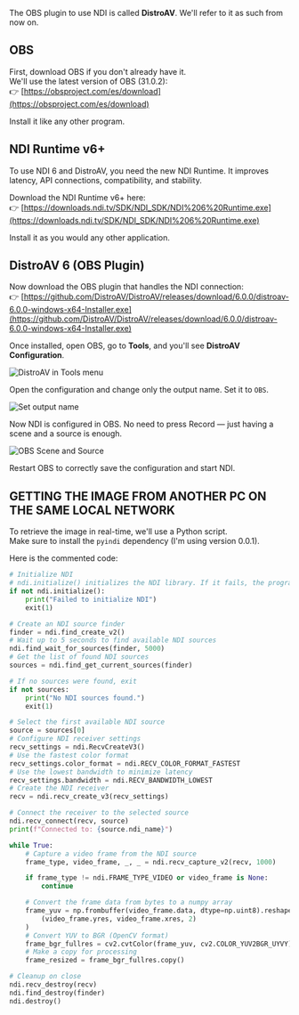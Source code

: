 The OBS plugin to use NDI is called **DistroAV**. We'll refer to it as such from now on.

## OBS

First, download OBS if you don't already have it.  
We'll use the latest version of OBS (31.0.2):  
👉 [https://obsproject.com/es/download](https://obsproject.com/es/download)

Install it like any other program.

## NDI Runtime v6+

To use NDI 6 and DistroAV, you need the new NDI Runtime. It improves latency, API connections, compatibility, and stability.

Download the NDI Runtime v6+ here:  
👉 [https://downloads.ndi.tv/SDK/NDI_SDK/NDI%206%20Runtime.exe](https://downloads.ndi.tv/SDK/NDI_SDK/NDI%206%20Runtime.exe)

Install it as you would any other application.

## DistroAV 6 (OBS Plugin)

Now download the OBS plugin that handles the NDI connection:  
👉 [https://github.com/DistroAV/DistroAV/releases/download/6.0.0/distroav-6.0.0-windows-x64-Installer.exe](https://github.com/DistroAV/DistroAV/releases/download/6.0.0/distroav-6.0.0-windows-x64-Installer.exe)

Once installed, open OBS, go to **Tools**, and you'll see **DistroAV Configuration**.

![DistroAV in Tools menu](https://i.ibb.co/BVds5k0J/image.png)

Open the configuration and change only the output name. Set it to `OBS`.

![Set output name](https://i.ibb.co/DgC2GMV0/image.png)

Now NDI is configured in OBS. No need to press Record — just having a scene and a source is enough.

![OBS Scene and Source](https://i.ibb.co/WN8bwvV3/image.png)

Restart OBS to correctly save the configuration and start NDI.

## GETTING THE IMAGE FROM ANOTHER PC ON THE SAME LOCAL NETWORK

To retrieve the image in real-time, we'll use a Python script.  
Make sure to install the `pyindi` dependency (I'm using version 0.0.1).

Here is the commented code:

```python
# Initialize NDI
# ndi.initialize() initializes the NDI library. If it fails, the program exits.
if not ndi.initialize():
    print("Failed to initialize NDI")
    exit(1)

# Create an NDI source finder
finder = ndi.find_create_v2()
# Wait up to 5 seconds to find available NDI sources
ndi.find_wait_for_sources(finder, 5000)
# Get the list of found NDI sources
sources = ndi.find_get_current_sources(finder)

# If no sources were found, exit
if not sources:
    print("No NDI sources found.")
    exit(1)

# Select the first available NDI source
source = sources[0]
# Configure NDI receiver settings
recv_settings = ndi.RecvCreateV3()
# Use the fastest color format
recv_settings.color_format = ndi.RECV_COLOR_FORMAT_FASTEST
# Use the lowest bandwidth to minimize latency
recv_settings.bandwidth = ndi.RECV_BANDWIDTH_LOWEST
# Create the NDI receiver
recv = ndi.recv_create_v3(recv_settings)

# Connect the receiver to the selected source
ndi.recv_connect(recv, source)
print(f"Connected to: {source.ndi_name}")

while True:
    # Capture a video frame from the NDI source
    frame_type, video_frame, _, _ = ndi.recv_capture_v2(recv, 1000)

    if frame_type != ndi.FRAME_TYPE_VIDEO or video_frame is None:
        continue

    # Convert the frame data from bytes to a numpy array
    frame_yuv = np.frombuffer(video_frame.data, dtype=np.uint8).reshape(
        (video_frame.yres, video_frame.xres, 2)
    )
    # Convert YUV to BGR (OpenCV format)
    frame_bgr_fullres = cv2.cvtColor(frame_yuv, cv2.COLOR_YUV2BGR_UYVY)
    # Make a copy for processing
    frame_resized = frame_bgr_fullres.copy()

# Cleanup on close
ndi.recv_destroy(recv)
ndi.find_destroy(finder)
ndi.destroy()
